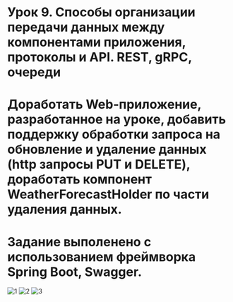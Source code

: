 # Урок 9. Способы организации передачи данных между компонентами приложения, протоколы и API. REST, gRPC, очереди
# Доработать Web-приложение, разработанное на уроке, добавить поддержку обработки запроса на обновление и удаление данных (http запросы PUT и DELETE), доработать компонент WeatherForecastHolder по части удаления данных.

# Задание выполенено с использованием фреймворка Spring Boot, Swagger.

![1](https://github.com/pashtetrus33/weatherforecast-swagger/assets/86385554/95a24c36-35ce-42b0-b035-f399500267e7)
![2](https://github.com/pashtetrus33/weatherforecast-swagger/assets/86385554/57bf34d0-6c18-4d1d-88fe-1abea739d89b)
![3](https://github.com/pashtetrus33/weatherforecast-swagger/assets/86385554/c151bc8e-3e22-4be6-aeb1-175048abf8c6)
